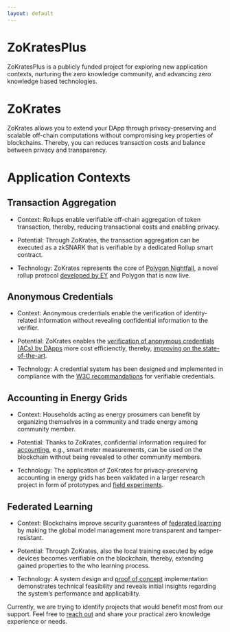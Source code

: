 ```yaml
---
layout: default
---
```


# ZoKratesPlus
ZoKratesPlus is a publicly funded project for exploring new application contexts, nurturing the zero knowledge community, and advancing zero knowledge based technologies.

# ZoKrates
ZoKrates allows you to extend your DApp through privacy-preserving and scalable off-chain computations without compromising key properties of blockchains. Thereby, you can reduces transaction costs and balance between privacy and transparency. 

# Application Contexts

## Transaction Aggregation

*   Context: Rollups enable verifiable off-chain aggregation of token transaction, thereby, reducing transactional costs and enabling privacy.

*   Potential: Through ZoKrates, the transaction aggregation can be executed as a zkSNARK that is verifiable by a dedicated Rollup smart contract.

*   Technology: ZoKrates represents the core of [Polygon Nightfall](https://polygon.technology/solutions/polygon-nightfall/), a novel rollup protocol [developed by EY](https://github.com/EYBlockchain/nightfall_3) and Polygon that is now live.


## Anonymous Credentials

*   Context: Anonymous credentials enable the verification of identity-related information without revealing confidential information to the verifier.

*   Potential: ZoKrates enables the [verification of anonymous credentials (ACs) by DApps](https://github.com/JonathanHeiss/ZoKrates-Credential-Verification) more cost efficienctly, thereby, [improving on the state-of-the-art](https://arxiv.org/pdf/2209.09584.pdf).

*   Technology: A credential system has been designed and implemented in compliance with the [W3C recommandations](https://www.w3.org/TR/vc-data-model/) for verifiable credentials.


## Accounting in Energy Grids

*   Context: Households acting as energy prosumers can benefit by organizing themselves in a community and trade energy among community member.

*   Potential: Thanks to ZoKrates, confidential information required for [accounting](https://www.ise.tu-berlin.de/fileadmin/fg308/publications/2020/preprint-ICBC-Eberhard.pdf), e.g., smart meter measurements, can be used on the blockchain without being revealed to other community members.

*   Technology: The application of ZoKrates for privacy-preserving accounting in energy grids has been validated in a larger research project in form of prototypes and [field experiments](https://github.com/JacobEberhardt/decentralized-energy-trading). 


## Federated Learning

*   Context: Blockchains improve security guarantees of [federated learning](https://arxiv.org/pdf/2206.11641.pdf) by making the global model management more transparent and tamper-resistant.

*   Potential: Through ZoKrates, also the local training executed by edge devices becomes verifiable on the blockchain, thereby, extending gained properties to the who learning process.

*   Technology: A system design and [proof of concept](https://github.com/NikolasHaimerl/Advancing-Blockchain-Based-Federated-Learning-Through-Verifiable-Off-Chain-Computations) implementation demonstrates technical feasibility and reveals initial insights regarding the system’s performance and applicability. 


Currently, we are trying to identify projects that would benefit most from our support. Feel free to [reach out](./contact.html) and share your practical zero knowledge experience or needs.
